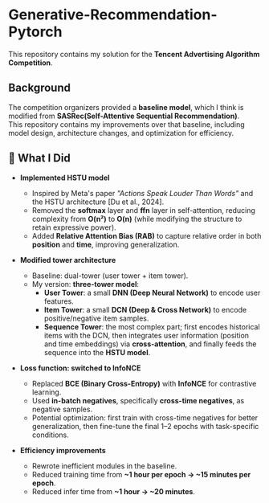 # Generative-Recommendation-Pytorch

This repository contains my solution for the **Tencent Advertising Algorithm Competition**.

## Background

The competition organizers provided a **baseline model**, which I think is modified from **SASRec(Self-Attentive Sequential Recommendation)**.  
This repository contains my improvements over that baseline, including model design, architecture changes, and optimization for efficiency.

## 🚀 What I Did

- **Implemented HSTU model**
  - Inspired by Meta's paper *"Actions Speak Louder Than Words"* and the HSTU architecture [Du et al., 2024].
  - Removed the **softmax** layer and **ffn** layer in self-attention, reducing complexity from **O(n²)** to **O(n)** (while modifying the structure to retain expressive power).
  - Added **Relative Attention Bias (RAB)** to capture relative order in both **position** and **time**, improving generalization.

- **Modified tower architecture**
  - Baseline: dual-tower (user tower + item tower).
  - My version: **three-tower model**:
    - **User Tower**: a small **DNN (Deep Neural Network)** to encode user features.
    - **Item Tower**: a small **DCN (Deep & Cross Network)** to encode positive/negative item samples.
    - **Sequence Tower**: the most complex part; first encodes historical items with the DCN, then integrates user information (position and time embeddings) via **cross-attention**, and finally feeds the sequence into the **HSTU model**.

- **Loss function: switched to InfoNCE**
  - Replaced **BCE (Binary Cross-Entropy)** with **InfoNCE** for contrastive learning.
  - Used **in-batch negatives**, specifically **cross-time negatives**, as negative samples.
  - Potential optimization: first train with cross-time negatives for better generalization, then fine-tune the final 1–2 epochs with task-specific conditions.

- **Efficiency improvements**
  - Rewrote inefficient modules in the baseline.
  - Reduced training time from **~1 hour per epoch → ~15 minutes per epoch**.
  - Reduced infer time from **~1 hour → ~20 minutes**.
